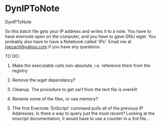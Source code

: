 # DynIPToNote
DynIPToNote

So this batch file gets your IP address and writes it to a note.  You have to have evernote open on the computer, and you have to gave GNU wget.  You probably also have to have a Notebook called 'IPs'.  Email me at joecacti@yahoo.com if you have any questions.  

TO DO:

1)  Make the executable calls non-absolute, i.e. reference them from the registry 

2)  Remove the wget dependancy?

3)  Cleanup.  The procedure to get var1 from the text file is overkill

4)  Rename some of the files, or use memory?

5) THe first Evernote 'EnScript' command pulls all of the previous IP Addresses.  Is there a way to query just the most recent?  Looking at the enscript documentation, it would have to use a counter in a 3rd file...

